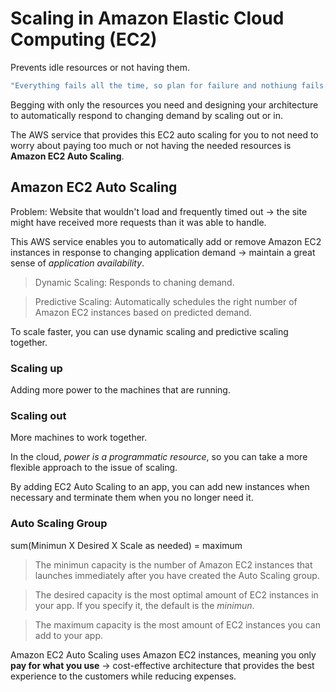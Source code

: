 # Scaling in Amazon Elastic Cloud Computing (EC2)

Prevents idle resources or not having them.

```sh
"Everything fails all the time, so plan for failure and nothiung fails."
```

Begging with only the resources you need and designing your architecture to automatically respond to changing demand by scaling out or in.

The AWS service that provides this EC2 auto scaling for you to not need to worry about paying too much or not having the needed resources is **Amazon EC2 Auto Scaling**.

## Amazon EC2 Auto Scaling

Problem: Website that wouldn't load and frequently timed out -> the site might have received more requests than it was able to handle.

This AWS service enables you to automatically add or remove Amazon EC2 instances in response to changing application demand -> maintain a great sense of *application availability*.

> Dynamic Scaling: Responds to chaning demand.

> Predictive Scaling: Automatically schedules the right number of Amazon EC2 instances based on predicted demand.

To scale faster, you can use dynamic scaling and predictive scaling together.

### Scaling up

Adding more power to the machines that are running.

### Scaling out

More machines to work together.

In the cloud, *power is a programmatic resource*, so you can take a more flexible approach to the issue of scaling.

By adding EC2 Auto Scaling to an app, you can add new instances when necessary and terminate them when you no longer need it.

### Auto Scaling Group

sum(Minimun X Desired X Scale as needed) = maximum

> The minimun capacity is the number of Amazon EC2 instances that launches immediately after you have created the Auto Scaling group.

> The desired capacity is the most optimal amount of EC2 instances in your app. If you specify it, the default is the *minimun*.

> The maximum capacity is the most amount of EC2 instances you can add to your app.

Amazon EC2 Auto Scaling uses Amazon EC2 instances, meaning you only **pay for what you use** -> cost-effective architecture that provides the best experience to the customers while reducing expenses.
